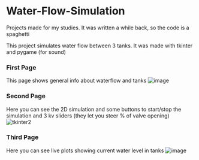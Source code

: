 # Water-Flow-Simulation
Projects made for my studies. It was written a while back, so the code is a spaghetti

This project simulates water flow between 3 tanks. It was made with tkinter and pygame (for sound)

### First Page
This page shows general info about waterflow and tanks
![image](https://user-images.githubusercontent.com/30693370/227326414-45e5b2f2-e91f-445d-b130-1ebe35132977.png)

### Second Page
Here you can see the 2D simulation and some buttons to start/stop the simulation and 
3 kv sliders (they let you steer % of valve opening)
![tkinter2](https://user-images.githubusercontent.com/30693370/227326351-f500a97d-4e19-489c-817b-0ad267ee42be.png)

### Third Page
Here you can see live plots showing current water level in tanks
![image](https://user-images.githubusercontent.com/30693370/227326463-230df95f-edf0-4cc1-a544-9ebaa22fe8ac.png)
